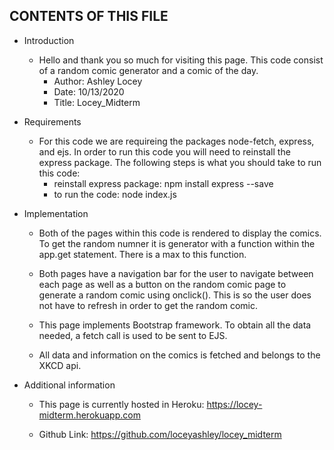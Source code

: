 CONTENTS OF THIS FILE
---------------------

 * Introduction
    - Hello and thank you so much for visiting this page. This code consist of a random comic generator and a comic of the day.
        * Author: Ashley Locey
        * Date: 10/13/2020
        * Title: Locey_Midterm

 * Requirements
    - For this code we are requireing the packages node-fetch, express, and ejs. In order to run this code you will need to reinstall the express package. The following steps is what you should take to run this code:
        * reinstall express package: npm install express --save
        * to run the code: node index.js

*  Implementation 

    - Both of the pages within this code is rendered to display the comics. To get the random numner it is generator with a function within the app.get statement. There is a max to this function.

    - Both pages have a navigation bar for the user to navigate between each page as well as a button on the random comic page to generate a random comic using onclick(). This is so the user does not have to refresh in order to get the random comic.

    - This page implements Bootstrap framework. To obtain all the data needed, a fetch call is used to be sent to EJS. 

    - All data and information on the comics is fetched and belongs to the XKCD api.


*  Additional information

    - This page is currently hosted in Heroku: https://locey-midterm.herokuapp.com

    - Github Link: https://github.com/loceyashley/locey_midterm
